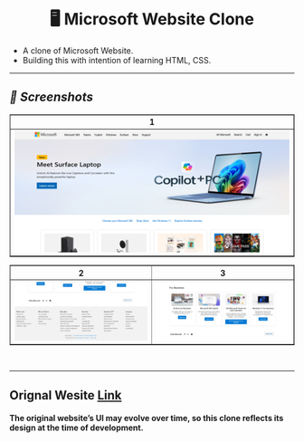 <h1 align = "center">🖥️ Microsoft Website Clone</h1>


- A clone of Microsoft Website.
- Building this with intention of learning HTML, CSS.

---

***📸 Screenshots***
---

<table border="1">
  <thead>
    <tr>
      <th style="text-align:center;" >1</th>
    </tr>
  </thead>
  <tbody>
    <tr>
      <td><img src = "./screenshot/img1.png"></img></td>
    </tr>
  </tbody>
</table>

<table border="1">
  <thead>
    <tr>
      <th style="text-align:center;" >2</th>
      <th style="text-align:center;">3</th>
    </tr>
  </thead>
  <tbody>
    <tr>
      <td><img src = "./screenshot/img3.png"></img></td>
      <td><img src = "./screenshot/img2.png"></img></td>
    </tr>
  </tbody>
</table>
<br>

---

**Orignal Wesite**
[Link](https://www.microsoft.com/en-in)
---
<h4>The original website’s UI may evolve over time, so this clone reflects its design at the time of development.</h4>


